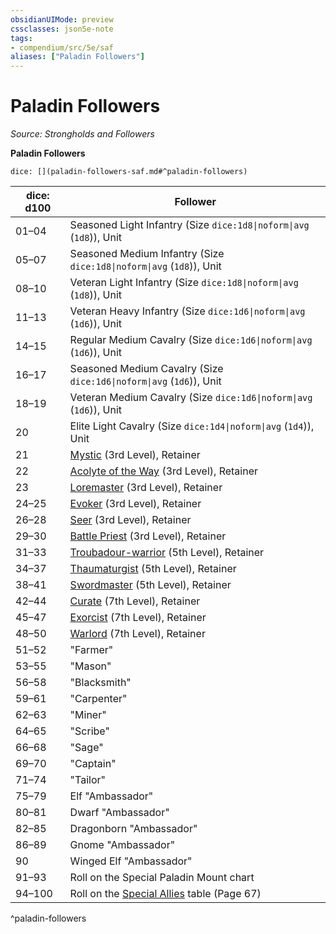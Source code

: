 ```yaml
---
obsidianUIMode: preview
cssclasses: json5e-note
tags:
- compendium/src/5e/saf
aliases: ["Paladin Followers"]
---
```

# Paladin Followers
*Source: Strongholds and Followers* 

**Paladin Followers**

`dice: [](paladin-followers-saf.md#^paladin-followers)`

| dice: d100 | Follower |
|------------|----------|
| 01–04 | Seasoned Light Infantry (Size `dice:1d8\|noform\|avg` (`1d8`)), Unit |
| 05–07 | Seasoned Medium Infantry (Size `dice:1d8\|noform\|avg` (`1d8`)), Unit |
| 08–10 | Veteran Light Infantry (Size `dice:1d8\|noform\|avg` (`1d8`)), Unit |
| 11–13 | Veteran Heavy Infantry (Size `dice:1d6\|noform\|avg` (`1d6`)), Unit |
| 14–15 | Regular Medium Cavalry (Size `dice:1d6\|noform\|avg` (`1d6`)), Unit |
| 16–17 | Seasoned Medium Cavalry (Size `dice:1d6\|noform\|avg` (`1d6`)), Unit |
| 18–19 | Veteran Medium Cavalry (Size `dice:1d6\|noform\|avg` (`1d6`)), Unit |
| 20 | Elite Light Cavalry (Size `dice:1d4\|noform\|avg` (`1d4`)), Unit |
| 21 | [Mystic](compendium/bestiary/humanoid/mystic-saf.md) (3rd Level), Retainer |
| 22 | [Acolyte of the Way](compendium/bestiary/humanoid/acolyte-of-the-way-saf.md) (3rd Level), Retainer |
| 23 | [Loremaster](compendium/bestiary/humanoid/loremaster-saf.md) (3rd Level), Retainer |
| 24–25 | [Evoker](compendium/bestiary/humanoid/evoker-saf.md) (3rd Level), Retainer |
| 26–28 | [Seer](compendium/bestiary/humanoid/seer-saf.md) (3rd Level), Retainer |
| 29–30 | [Battle Priest](compendium/bestiary/humanoid/battle-priest-saf.md) (3rd Level), Retainer |
| 31–33 | [Troubadour-warrior](compendium/bestiary/humanoid/troubadour-warrior-saf.md) (5th Level), Retainer |
| 34–37 | [Thaumaturgist](compendium/bestiary/humanoid/thaumaturgist-saf.md) (5th Level), Retainer |
| 38–41 | [Swordmaster](compendium/bestiary/humanoid/swordmaster-saf.md) (5th Level), Retainer |
| 42–44 | [Curate](compendium/bestiary/humanoid/curate-saf.md) (7th Level), Retainer |
| 45–47 | [Exorcist](compendium/bestiary/humanoid/exorcist-saf.md) (7th Level), Retainer |
| 48–50 | [Warlord](compendium/bestiary/humanoid/warlord-saf.md) (7th Level), Retainer |
| 51–52 | "Farmer" |
| 53–55 | "Mason" |
| 56–58 | "Blacksmith" |
| 59–61 | "Carpenter" |
| 62–63 | "Miner" |
| 64–65 | "Scribe" |
| 66–68 | "Sage" |
| 69–70 | "Captain" |
| 71–74 | "Tailor" |
| 75–79 | Elf "Ambassador" |
| 80–81 | Dwarf "Ambassador" |
| 82–85 | Dragonborn "Ambassador" |
| 86–89 | Gnome "Ambassador" |
| 90 | Winged Elf "Ambassador" |
| 91–93 | Roll on the Special Paladin Mount chart |
| 94–100 | Roll on the [Special Allies](compendium/tables/special-allies-saf.md) table (Page 67) |
^paladin-followers